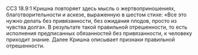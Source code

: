 ССЗ 18.9:1	Кришна повторяет здесь мысль о жертвоприношениях, благотворительности и аскезе, выраженную в шестом стихе: «Все это нужно делать без привязанности, без ожидания плодов, просто из чувства долга». В результате такой правильной отрешенности, то есть исполнения предписанных обязанностей без привязанности, к человеку приходит знание. Далее Кришна описывает признаки правильной отрешенности.
